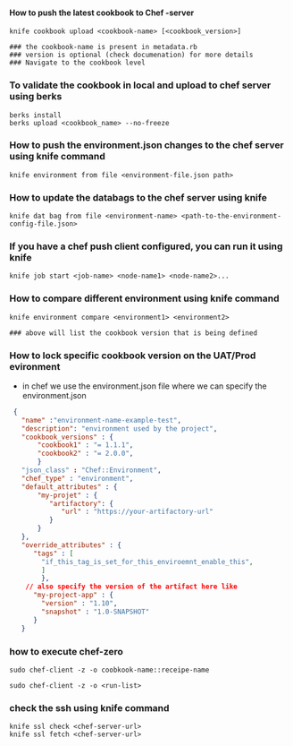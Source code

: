 
#### How to push the latest cookbook to Chef -server

```
knife cookbook upload <cookbook-name> [<cookbook_version>]

### the cookbook-name is present in metadata.rb
### version is optional (check documenation) for more details
### Navigate to the cookbook level
```

### To validate the cookbook in local and upload to chef server using berks
```
berks install
berks upload <cookbook_name> --no-freeze
```

### How to push the environment.json changes to the chef server using knife command

```
knife environment from file <environment-file.json path>
```

### How to update the databags to the chef server using knife 

```
knife dat bag from file <environment-name> <path-to-the-environment-config-file.json>
```

### If you have a chef push client configured, you can run it using knife 

```
knife job start <job-name> <node-name1> <node-name2>...
```

### How to compare different environment using knife command
```
knife environment compare <environment1> <environment2>

### above will list the cookbook version that is being defined
```

### How to lock specific cookbook version on the UAT/Prod evironment

 - in chef we use the environment.json file where we can specify the environment.json
 
```json 
 {
   "name" :"environment-name-example-test",
   "description": "environment used by the project",
   "cookbook_versions" : {
       "cookbook1" : "= 1.1.1",
       "cookbook2" : "= 2.0.0",
       }
   "json_class" : "Chef::Environment",
   "chef_type" : "environment",
   "default_attributes" : {
       "my-projet" : {
          "artifactory": {
             "url" : "https://your-artifactory-url"
          }
       }
   },
   "override_attributes" : {
      "tags" : [
        "if_this_tag_is_set_for_this_enviroemnt_enable_this",
        ]
        },
    // also specify the version of the artifact here like 
      "my-project-app" : {
        "version" : "1.10",
        "snapshot" : "1.0-SNAPSHOT"
      }
   }  
```

### how to execute chef-zero

```
sudo chef-client -z -o coobkook-name::receipe-name

sudo chef-client -z -o <run-list>
```

### check the ssh using knife command 

```
knife ssl check <chef-server-url>
knife ssl fetch <chef-server-url>
```
